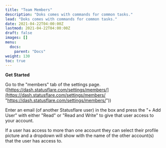 ```yaml
---
title: "Team Members"
description: "Doks comes with commands for common tasks."
lead: "Doks comes with commands for common tasks."
date: 2021-04-22T04:00:00Z
lastmod: 2021-04-22T04:00:00Z
draft: false
images: []
menu:
  docs:
    parent: "Docs"
weight: 130
toc: true
---
```


**Get Started**

Go to the "members" tab of the settings page. ([https://dash.statusflare.com/settings/members/](https://dash.statusflare.com/settings/members/ "https://dash.statusflare.com/settings/members/"))

Enter an email (of another Statusflare user) in the box and press the "+ Add User" with either "Read" or "Read and Write" to give that user access to your account.

If a user has access to more than one account they can select their profile picture and a dropdown will show with the name of the other account(s) that the user has access to.
